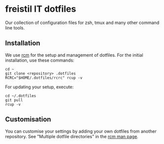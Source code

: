 # freistil IT dotfiles

Our collection of configuration files for zsh, tmux and many other command line tools.


## Installation

We use [rcm](https://github.com/thoughtbot/rcm "thoughtbot/rcm · GitHub") for the setup and management of dotfiles. For the initial installation, use these commands:

    cd ~
    git clone <repository> .dotfiles
    RCRC="$HOME/.dotfiles/rcrc" rcup -v

For updating your setup, execute:

    cd ~/.dotfiles
    git pull
    rcup -v


## Customisation

You can customise your settings by adding your own dotfiles from another repository. See "Multiple dotfile directories" in the [rcm man page](http://thoughtbot.github.io/rcm/rcm.7.html).


